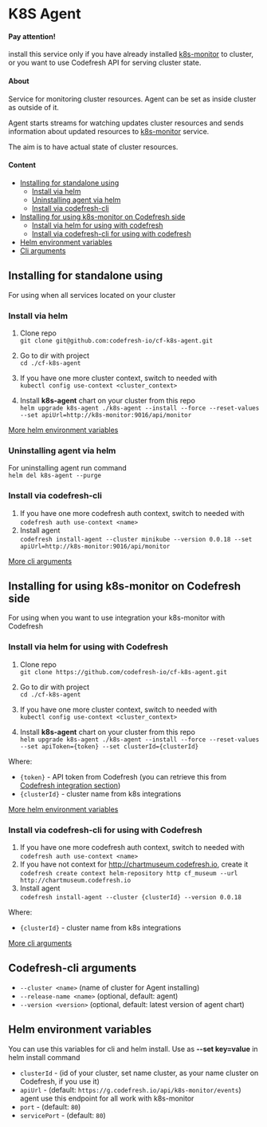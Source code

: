 # K8S Agent
#### Pay attention! 
install this service only if you have already installed [k8s-monitor](https://github.com/codefresh-io/cf-k8s-monitor) to cluster, or you want to use Codefresh API  for serving cluster state.

#### About
Service for monitoring cluster resources. Agent can be set as inside cluster as outside of it.

Agent starts streams for watching updates cluster resources and sends information about updated resources to [k8s-monitor](https://github.com/codefresh-io/cf-k8s-monitor) service.

The aim is to have actual state of cluster resources.

#### Content

* [Installing for standalone using](#installing-for-standalone-using)
  * [Install via helm](#install-via-helm)
  * [Uninstalling agent via helm](#uninstalling-agent-via-helm )
  * [Install via codefresh-cli](#install-via-codefresh-cli)
* [Installing for using k8s-monitor on Codefresh side](#installing-for-using-k8s-monitor-on-codefresh-side)
  * [Install via helm for using with codefresh](#install-via-helm-for-using-with-codefresh)
  * [Install via codefresh-cli for using with codefresh](#install-via-codefresh-cli-for-using-with-codefresh)
* [Helm environment variables](#helm-environment-variables)
* [Cli arguments](#codefresh-cli-arguments)

## Installing for standalone using

For using when all services located on your cluster

### Install via helm

1) Clone repo  
`git clone git@github.com:codefresh-io/cf-k8s-agent.git`

2) Go to dir with project  
`cd ./cf-k8s-agent` 

3) If you have one more cluster context, switch to needed with  
`kubectl config use-context <cluster_context>`  

4) Install **k8s-agent** chart on your cluster from this repo  
`helm upgrade k8s-agent ./k8s-agent --install --force --reset-values --set apiUrl=http://k8s-monitor:9016/api/monitor`

[More helm environment variables](#helm-environment-variables)  

### Uninstalling agent via helm 
For uninstalling agent run command  
`helm del k8s-agent --purge`

### Install via codefresh-cli

1) If you have one more codefresh auth context, switch to needed with
`codefresh auth use-context <name>`
2) Install agent  
`codefresh install-agent --cluster minikube --version 0.0.18 --set apiUrl=http://k8s-monitor:9016/api/monitor`
 
[More cli arguments](#codefresh-cli-arguments)

## Installing for using k8s-monitor on Codefresh side

For using when you want to use integration your k8s-monitor with Codefresh 

### Install via helm for using with Codefresh

1) Clone repo  
`git clone https://github.com/codefresh-io/cf-k8s-agent.git`

2) Go to dir with project  
`cd ./cf-k8s-agent` 

3) If you have one more cluster context, switch to needed with  
`kubectl config use-context <cluster_context>`  

4) Install **k8s-agent** chart on your cluster from this repo  
`helm upgrade k8s-agent ./k8s-agent --install --force --reset-values --set apiToken={token} --set clusterId={clusterId}`

Where: 
- `{token}` - API token from Codefresh (you can retrieve this from [Codefresh integration section](https://g.codefresh.io/account-admin/account-conf/tokens))
- `{clusterId}` - cluster name from k8s integrations

[More helm environment variables](#helm-environment-variables)   
    
### Install via codefresh-cli for using with Codefresh
1) If you have one more codefresh auth context, switch to needed with
`codefresh auth use-context <name>`
2) If you have not context for http://chartmuseum.codefresh.io, create it
`codefresh create context helm-repository http cf_museum --url http://chartmuseum.codefresh.io`
3) Install agent  
`codefresh install-agent --cluster {clusterId} --version 0.0.18`

Where: 
- `{clusterId}` - cluster name from k8s integrations

[More cli arguments](#codefresh-cli-arguments)

## Codefresh-cli arguments
* `--cluster <name>` (name of cluster for Agent installing)
* `--release-name <name>` (optional, default: agent)  
* `--version <version>` (optional, default: latest version of agent chart)


## Helm environment variables
You can use this variables for cli and helm install. Use as **--set key=value** in helm install command
* `clusterId` - (id of your cluster, set name cluster, as your name cluster on Codefresh, if you use it)
* `apiUrl` - (default: `https://g.codefresh.io/api/k8s-monitor/events`) agent use this endpoint for all work with k8s-monitor 
* `port` - (default: `80`)
* `servicePort` - (default: `80`)

